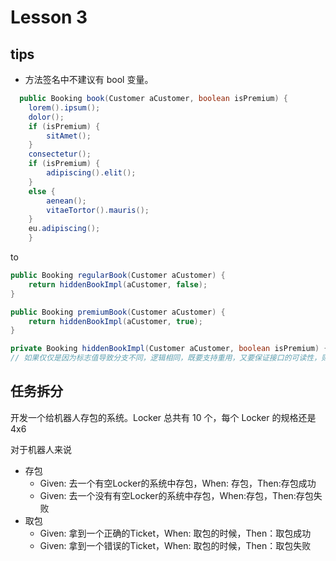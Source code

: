 # Lesson 3

## tips

-   方法签名中不建议有 bool 变量。

```java
  public Booking book(Customer aCustomer, boolean isPremium) {
    lorem().ipsum();
    dolor();
    if (isPremium) {
        sitAmet();
    }
    consectetur();
    if (isPremium) {
        adipiscing().elit();
    }
    else {
        aenean();
        vitaeTortor().mauris();
    }
    eu.adipiscing();
    }
```

to

```java
public Booking regularBook(Customer aCustomer) {
    return hiddenBookImpl(aCustomer, false);
}

public Booking premiumBook(Customer aCustomer) {
    return hiddenBookImpl(aCustomer, true);
}

private Booking hiddenBookImpl(Customer aCustomer, boolean isPremium) {...}
// 如果仅仅是因为标志值导致分支不同，逻辑相同，既要支持重用，又要保证接口的可读性，则可以将通用方法设置为私有。
```

## 任务拆分

开发一个给机器人存包的系统。Locker 总共有 10 个，每个 Locker 的规格还是 4x6

对于机器人来说
-   存包
    -   Given: 去一个有空Locker的系统中存包，When: 存包，Then:存包成功
    -   Given: 去一个没有有空Locker的系统中存包，When:存包，Then:存包失败
-   取包
    -   Given: 拿到一个正确的Ticket，When: 取包的时候，Then：取包成功
    -   Given: 拿到一个错误的Ticket，When: 取包的时候，Then：取包失败
